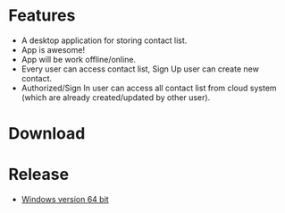 # Features 
 - A desktop application for storing contact list.
 - App is awesome!
 - App will be work offline/online.
 - Every user can access contact list, Sign Up user can create new contact.
 - Authorized/Sign In user can access all contact list from cloud system (which are already created/updated by other user).
# Download
# Release
- [Windows version 64 bit](https://github.com/cmtliton/Phonebook/releases)
